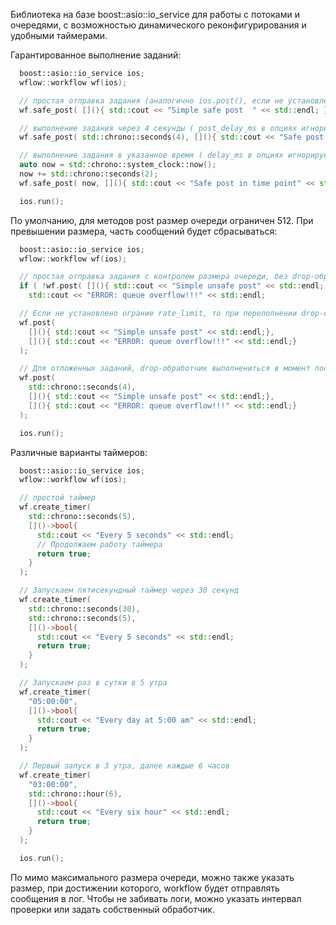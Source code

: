 Библиотека на базе boost::asio::io_service для работы с потоками и очередями, с возможностью динамического реконфигурирования и удобными таймерами. 

Гарантированное выполнение заданий:
```cpp
  boost::asio::io_service ios;
  wflow::workflow wf(ios);

  // простая отправка задания (аналогично ios.post(), если не установлен post_delay_ms в опциях )
  wf.safe_post( [](){ std::cout << "Simple safe post  " << std::endl; } );

  // выполнение задания через 4 секунды ( post_delay_ms в опциях игнорируется )
  wf.safe_post( std::chrono::seconds(4), [](){ std::cout << "Safe post after delay 4 second " << std::endl; } );

  // выполнение задания в указанное время ( delay_ms в опциях игнорируется )
  auto now = std::chrono::system_clock::now();
  now += std::chrono::seconds(2);
  wf.safe_post( now, [](){ std::cout << "Safe post in time point" << std::endl; } );

  ios.run();
```

По умолчанию, для методов post размер очереди ограничен 512. При превышении размера, часть сообщений будет сбрасываться:
```cpp
  boost::asio::io_service ios;
  wflow::workflow wf(ios);

  // простая отправка задания с контролем размера очереди, без drop-обработчика 
  if ( !wf.post( [](){ std::cout << "Simple unsafe post" << std::endl; }, nullptr ) )
    std::cout << "ERROR: queue overflow!!!" << std::endl;

  // Если не установлено ограние rate_limit, то при переполнении drop-обработчик выполнениться синхронно 
  wf.post( 
    [](){ std::cout << "Simple unsafe post" << std::endl;},
    [](){ std::cout << "ERROR: queue overflow!!!" << std::endl;} 
  );

  // Для отложенных заданий, drop-обработчик выполнениться в момент постановки в очередь, если она переполненна 
  wf.post(
    std::chrono::seconds(4), 
    [](){ std::cout << "Simple unsafe post" << std::endl;},
    [](){ std::cout << "ERROR: queue overflow!!!" << std::endl;} 
  );

  ios.run();
```

Различные варианты таймеров:

```cpp
  boost::asio::io_service ios;
  wflow::workflow wf(ios);

  // простой таймер
  wf.create_timer(
    std::chrono::seconds(5),
    []()->bool{ 
      std::cout << "Every 5 seconds" << std::endl;
      // Продолжаем работу таймера
      return true;
    }
  );

  // Запускаем пятисекундный таймер через 30 секунд
  wf.create_timer(
    std::chrono::seconds(30),
    std::chrono::seconds(5),
    []()->bool{ 
      std::cout << "Every 5 seconds" << std::endl;
      return true;
    }
  );

  // Запускаем раз в сутки в 5 утра 
  wf.create_timer(
    "05:00:00",
    []()->bool{ 
      std::cout << "Every day at 5:00 am" << std::endl;
      return true;
    }
  );

  // Первый запуск в 3 утра, далее каждые 6 часов
  wf.create_timer(
    "03:00:00",
    std::chrono::hour(6),
    []()->bool{ 
      std::cout << "Every six hour" << std::endl;
      return true;
    }
  );

  ios.run();
```

По мимо максимального размера очереди, можно также указать размер, при достижении которого, workflow будет отправлять сообщения в лог. 
Чтобы не забивать логи, можно указать интервал проверки или задать собственный обработчик.
